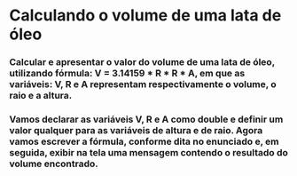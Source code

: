 # Calculando o volume de uma lata de óleo

### Calcular e apresentar o valor do volume de uma lata de óleo, utilizando fórmula: V = 3.14159 * R * R * A, em que as variáveis: V, R e A representam respectivamente o volume, o raio e a altura.
### Vamos declarar as variáveis V, R e A como double e definir um valor qualquer para as variáveis de altura e de raio. Agora vamos escrever a fórmula, conforme dita no enunciado e, em seguida, exibir na tela uma mensagem contendo o resultado do volume encontrado.